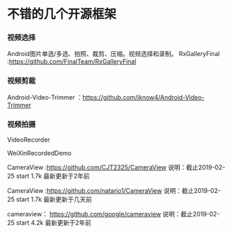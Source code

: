 # 不错的几个开源框架

### 视频选择
Android图片单选/多选、拍照、裁剪、压缩。视频选择和录制。
RxGalleryFinal :https://github.com/FinalTeam/RxGalleryFinal

### 视频剪裁
Android-Video-Trimmer  ：https://github.com/iknow4/Android-Video-Trimmer


### 视频拍摄
VideoRecorder

WeiXinRecordedDemo

CameraView  :https://github.com/CJT2325/CameraView
说明：截止2019-02-25 start 1.7k 最新更新于2年前


CameraView  :https://github.com/natario1/CameraView
说明：截止2019-02-25 start 1.7k 最新更新于几天前

cameraview： https://github.com/google/cameraview
说明：截止2019-02-25 start 4.2k 最新更新于2年前